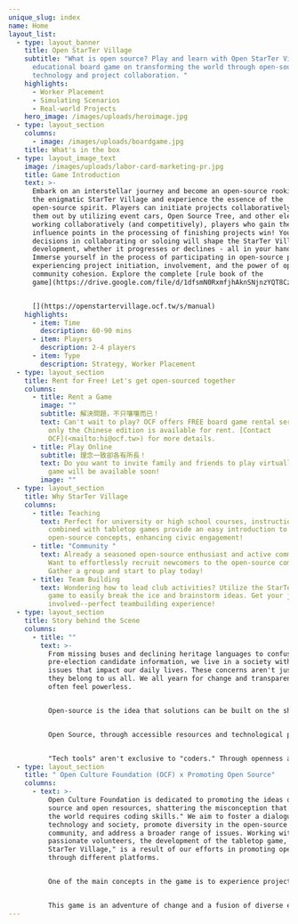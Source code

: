```yaml
---
unique_slug: index
name: Home
layout_list:
  - type: layout_banner
    title: Open StarTer Village
    subtitle: "What is open source? Play and learn with Open StarTer Village, an
      educational board game on transforming the world through open-source
      technology and project collaboration. "
    highlights:
      - Worker Placement
      - Simulating Scenarios
      - Real-world Projects
    hero_image: /images/uploads/heroimage.jpg
  - type: layout_section
    columns:
      - image: /images/uploads/boardgame.jpg
    title: What's in the box
  - type: layout_image_text
    image: /images/uploads/labor-card-marketing-pr.jpg
    title: Game Introduction
    text: >-
      Embark on an interstellar journey and become an open-source rookie! Enter
      the enigmatic StarTer Village and experience the essence of the
      open-source spirit. Players can initiate projects collaboratively or solo
      them out by utilizing event cars, Open Source Tree, and other elements. By
      working collaboratively (and competitively), players who gain the most
      influence points in the processing of finishing projects win! Your
      decisions in collaborating or soloing will shape the StarTer Village's
      development, whether it progresses or declines - all in your hands!
      Immerse yourself in the process of participating in open-source projects,
      experiencing project initiation, involvement, and the power of open-source
      community cohesion. Explore the complete [rule book of the
      game](https://drive.google.com/file/d/1dfsmN0RxmfjhAknSNjnzYQT8CzIbp6lx/view?usp=drive_link)!


      [](https://openstartervillage.ocf.tw/s/manual)
    highlights:
      - item: Time
        description: 60-90 mins
      - item: Players
        description: 2-4 players
      - item: Type
        description: Strategy, Worker Placement
  - type: layout_section
    title: Rent for Free! Let's get open-sourced together
    columns:
      - title: Rent a Game
        image: ""
        subtitle: 解決問題，不只嚷嚷而已！
        text: Can't wait to play? OCF offers FREE board game rental services. Currently,
          only the Chinese edition is available for rent. [Contact
          OCF](<mailto:hi@ocf.tw>) for more details.
      - title: Play Online
        subtitle: 理念一致卻各有所長！
        text: Do you want to invite family and friends to play virtually? The online
          game will be available soon!
        image: ""
  - type: layout_section
    title: Why StarTer Village
    columns:
      - title: Teaching
        text: Perfect for university or high school courses, instructional presentations
          combined with tabletop games provide an easy introduction to
          open-source concepts, enhancing civic engagement!
      - title: "Community "
        text: Already a seasoned open-source enthusiast and active community member?
          Want to effortlessly recruit newcomers to the open-source community?
          Gather a group and start to play today!
      - title: Team Building
        text: Wondering how to lead club activities? Utilize the StarTer Village board
          game to easily break the ice and brainstorm ideas. Get your juniors
          involved--perfect teambuilding experience!
  - type: layout_section
    title: Story behind the Scene
    columns:
      - title: ""
        text: >-
          From missing buses and declining heritage languages to confusing
          pre-election candidate information, we live in a society with many
          issues that impact our daily lives. These concerns aren't just yours;
          they belong to us all. We all yearn for change and transparency, yet
          often feel powerless. 


          Open-source is the idea that solutions can be built on the shoulders of giants. Through collective efforts, we, as members of society, can contribute to finding solutions. 


          Open Source, through accessible resources and technological prowess, allows collaboration with partners, leveraging the achievements of predecessors to create practical tech tools and services, fundamentally improving problems. 


          "Tech tools" aren't exclusive to "coders." Through openness and cooperation, we aim to explore how individuals with diverse skills and a passion for solving societal issues can collaboratively create "tech tools"!
  - type: layout_section
    title: " Open Culture Foundation (OCF) x Promoting Open Source"
    columns:
      - text: >-
          Open Culture Foundation is dedicated to promoting the ideas of open
          source and open resources, shattering the misconception that "changing
          the world requires coding skills." We aim to foster a dialogue between
          technology and society, promote diversity in the open-source
          community, and address a broader range of issues. Working with
          passionate volunteers, the development of the tabletop game, "Open
          StarTer Village," is a result of our efforts in promoting open-source
          through different platforms. 


          One of the main concepts in the game is to experience project management: by utilizing real-world open-source projects, players experience project management from drafting a project, and recruiting talents, to seeing the fruition.  While we are in a world where technology drives changes, it is not a coder-exclusive club. To push for changes, diverse talents such as content creators, marketing specialists, copyeditors and law are equally indispensable in the world of open-source. 


          This game is an adventure of change and a fusion of diverse expertise. We hope that through it, you'll grasp the essence of open-source projects and realize that all skill sets hold crucial value in the journey of reshaping the world.
---
```

